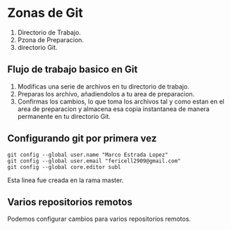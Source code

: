 
# Zonas de Git
1. Directorio de Trabajo.
2. Pzona de Preparacion.
3. directorio Git.


## Flujo de trabajo basico en Git
1. Modificas una serie de archivos en tu directorio de trabajo.
2. Preparas los archivo, añadiendolos a tu area de preparacion.
3. Confirmas los cambios, lo que toma los archivos tal y como estan en el area de preparacion  y almacena esa copia instantanea de manera permanente en tu directorio Git.

## Configurando git por primera vez
```
git config --global user.name "Marco Estrada Lopez"
git config --global user.email "fericell2909@gmail.com"
git config --global core.editor subl
```
Esta linea fue creada en la rama master.

## Varios repositorios remotos
Podemos configurar cambios para varios repositorios remotos.